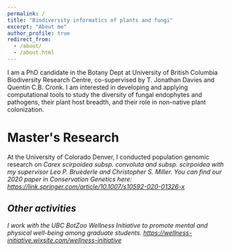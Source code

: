 ```yaml
---
permalink: /
title: "Biodiversity informatics of plants and fungi"
excerpt: "About me"
author_profile: true
redirect_from: 
  - /about/
  - /about.html
---
```


I am a PhD candidate in the Botany Dept at University of British Columbia Biodiversity Research Centre, co-supervised by T. Jonathan Davies and Quentin C.B. Cronk. I am interested in developing and applying computational tools to study the diversity of fungal endophytes and pathogens, their plant host breadth, and their role in non-native plant colonization.

Master's Research
======
At the University of Colorado Denver, I conducted population genomic research on <i> Carex scirpoidea <i/> subsp. <i> convoluta <i/> and subsp. <i> scirpoidea <i/> with my supervisor Leo P. Bruederle and Christopher S. Miller.
  You can find our 2020 paper in <i> Conservation Genetics <i/> here: https://link.springer.com/article/10.1007/s10592-020-01326-x

Other activities
------
I work with the UBC BotZoo Wellness Initiative to promote mental and physical well-being among graduate students.
https://wellness-initiative.wixsite.com/wellness-initiative
